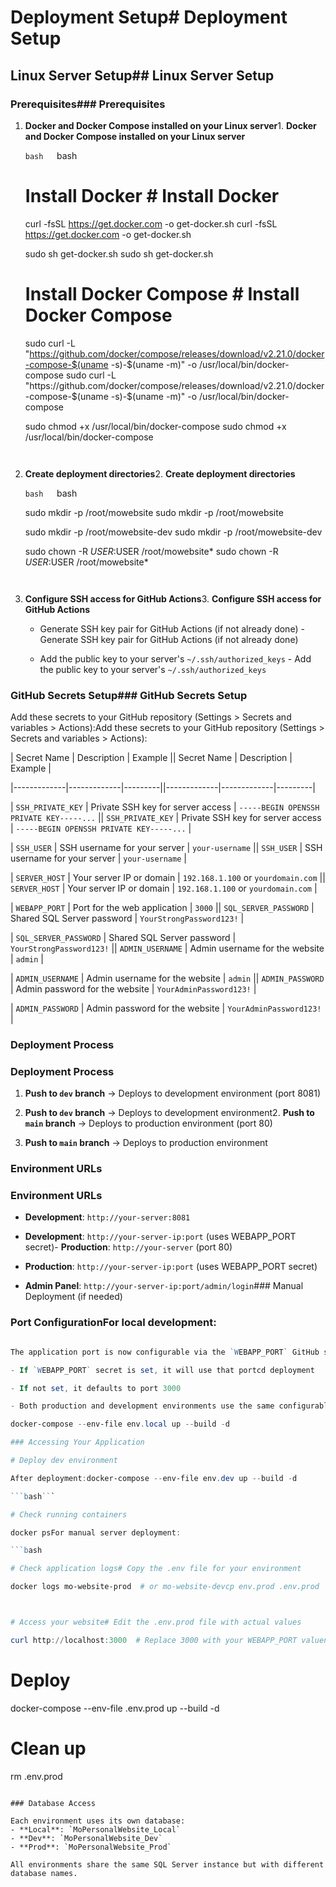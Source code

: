 # Deployment Setup# Deployment Setup



## Linux Server Setup## Linux Server Setup



### Prerequisites### Prerequisites

1. **Docker and Docker Compose installed on your Linux server**1. **Docker and Docker Compose installed on your Linux server**

   ```bash   ```bash

   # Install Docker   # Install Docker

   curl -fsSL https://get.docker.com -o get-docker.sh   curl -fsSL https://get.docker.com -o get-docker.sh

   sudo sh get-docker.sh   sudo sh get-docker.sh

      

   # Install Docker Compose   # Install Docker Compose

   sudo curl -L "https://github.com/docker/compose/releases/download/v2.21.0/docker-compose-$(uname -s)-$(uname -m)" -o /usr/local/bin/docker-compose   sudo curl -L "https://github.com/docker/compose/releases/download/v2.21.0/docker-compose-$(uname -s)-$(uname -m)" -o /usr/local/bin/docker-compose

   sudo chmod +x /usr/local/bin/docker-compose   sudo chmod +x /usr/local/bin/docker-compose

   ```   ```



2. **Create deployment directories**2. **Create deployment directories**

   ```bash   ```bash

   sudo mkdir -p /root/mowebsite   sudo mkdir -p /root/mowebsite

   sudo mkdir -p /root/mowebsite-dev   sudo mkdir -p /root/mowebsite-dev

   sudo chown -R $USER:$USER /root/mowebsite*   sudo chown -R $USER:$USER /root/mowebsite*

   ```   ```



3. **Configure SSH access for GitHub Actions**3. **Configure SSH access for GitHub Actions**

   - Generate SSH key pair for GitHub Actions (if not already done)   - Generate SSH key pair for GitHub Actions (if not already done)

   - Add the public key to your server's `~/.ssh/authorized_keys`   - Add the public key to your server's `~/.ssh/authorized_keys`



### GitHub Secrets Setup### GitHub Secrets Setup



Add these secrets to your GitHub repository (Settings > Secrets and variables > Actions):Add these secrets to your GitHub repository (Settings > Secrets and variables > Actions):



| Secret Name | Description | Example || Secret Name | Description | Example |

|-------------|-------------|---------||-------------|-------------|---------|

| `SSH_PRIVATE_KEY` | Private SSH key for server access | `-----BEGIN OPENSSH PRIVATE KEY-----...` || `SSH_PRIVATE_KEY` | Private SSH key for server access | `-----BEGIN OPENSSH PRIVATE KEY-----...` |

| `SSH_USER` | SSH username for your server | `your-username` || `SSH_USER` | SSH username for your server | `your-username` |

| `SERVER_HOST` | Your server IP or domain | `192.168.1.100` or `yourdomain.com` || `SERVER_HOST` | Your server IP or domain | `192.168.1.100` or `yourdomain.com` |

| `WEBAPP_PORT` | Port for the web application | `3000` || `SQL_SERVER_PASSWORD` | Shared SQL Server password | `YourStrongPassword123!` |

| `SQL_SERVER_PASSWORD` | Shared SQL Server password | `YourStrongPassword123!` || `ADMIN_USERNAME` | Admin username for the website | `admin` |

| `ADMIN_USERNAME` | Admin username for the website | `admin` || `ADMIN_PASSWORD` | Admin password for the website | `YourAdminPassword123!` |

| `ADMIN_PASSWORD` | Admin password for the website | `YourAdminPassword123!` |

### Deployment Process

### Deployment Process

1. **Push to `dev` branch** → Deploys to development environment (port 8081)

1. **Push to `dev` branch** → Deploys to development environment2. **Push to `main` branch** → Deploys to production environment (port 80)

2. **Push to `main` branch** → Deploys to production environment

### Environment URLs

### Environment URLs

- **Development**: `http://your-server:8081`

- **Development**: `http://your-server-ip:port` (uses WEBAPP_PORT secret)- **Production**: `http://your-server` (port 80)

- **Production**: `http://your-server-ip:port` (uses WEBAPP_PORT secret)

- **Admin Panel**: `http://your-server-ip:port/admin/login`### Manual Deployment (if needed)



### Port ConfigurationFor local development:

```powershell

The application port is now configurable via the `WEBAPP_PORT` GitHub secret:# Navigate to deployment folder

- If `WEBAPP_PORT` secret is set, it will use that portcd deployment

- If not set, it defaults to port 3000

- Both production and development environments use the same configurable port# Deploy locally

docker-compose --env-file env.local up --build -d

### Accessing Your Application

# Deploy dev environment

After deployment:docker-compose --env-file env.dev up --build -d

```bash```

# Check running containers

docker psFor manual server deployment:

```bash

# Check application logs# Copy the .env file for your environment

docker logs mo-website-prod  # or mo-website-devcp env.prod .env.prod



# Access your website# Edit the .env.prod file with actual values

curl http://localhost:3000  # Replace 3000 with your WEBAPP_PORT valuenano .env.prod

```
# Deploy
docker-compose --env-file .env.prod up --build -d

# Clean up
rm .env.prod
```

### Database Access

Each environment uses its own database:
- **Local**: `MoPersonalWebsite_Local`
- **Dev**: `MoPersonalWebsite_Dev` 
- **Prod**: `MoPersonalWebsite_Prod`

All environments share the same SQL Server instance but with different database names.
